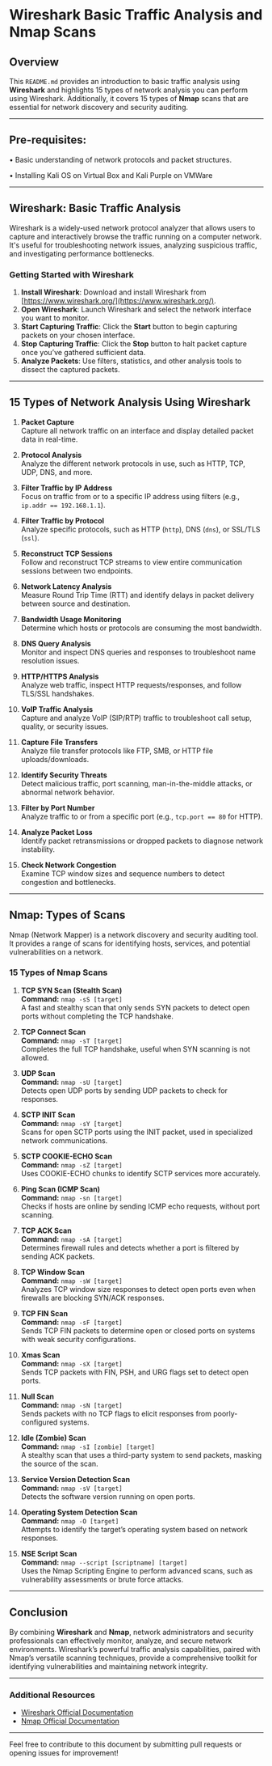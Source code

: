 # Wireshark Basic Traffic Analysis and Nmap Scans

## Overview

This `README.md` provides an introduction to basic traffic analysis using **Wireshark** and highlights 15 types of network analysis you can perform using Wireshark. Additionally, it covers 15 types of **Nmap** scans that are essential for network discovery and security auditing.

---
## Pre-requisites:

• Basic understanding of network protocols and packet structures.

• Installing Kali OS on Virtual Box and Kali Purple on VMWare

---
## Wireshark: Basic Traffic Analysis

Wireshark is a widely-used network protocol analyzer that allows users to capture and interactively browse the traffic running on a computer network. It's useful for troubleshooting network issues, analyzing suspicious traffic, and investigating performance bottlenecks.

### Getting Started with Wireshark

1. **Install Wireshark**: Download and install Wireshark from [https://www.wireshark.org/](https://www.wireshark.org/).
2. **Open Wireshark**: Launch Wireshark and select the network interface you want to monitor.
3. **Start Capturing Traffic**: Click the **Start** button to begin capturing packets on your chosen interface.
4. **Stop Capturing Traffic**: Click the **Stop** button to halt packet capture once you’ve gathered sufficient data.
5. **Analyze Packets**: Use filters, statistics, and other analysis tools to dissect the captured packets.

---

## 15 Types of Network Analysis Using Wireshark

1. **Packet Capture**  
   Capture all network traffic on an interface and display detailed packet data in real-time.

2. **Protocol Analysis**  
   Analyze the different network protocols in use, such as HTTP, TCP, UDP, DNS, and more.

3. **Filter Traffic by IP Address**  
   Focus on traffic from or to a specific IP address using filters (e.g., `ip.addr == 192.168.1.1`).

4. **Filter Traffic by Protocol**  
   Analyze specific protocols, such as HTTP (`http`), DNS (`dns`), or SSL/TLS (`ssl`).

5. **Reconstruct TCP Sessions**  
   Follow and reconstruct TCP streams to view entire communication sessions between two endpoints.

6. **Network Latency Analysis**  
   Measure Round Trip Time (RTT) and identify delays in packet delivery between source and destination.

7. **Bandwidth Usage Monitoring**  
   Determine which hosts or protocols are consuming the most bandwidth.

8. **DNS Query Analysis**  
   Monitor and inspect DNS queries and responses to troubleshoot name resolution issues.

9. **HTTP/HTTPS Analysis**  
   Analyze web traffic, inspect HTTP requests/responses, and follow TLS/SSL handshakes.

10. **VoIP Traffic Analysis**  
    Capture and analyze VoIP (SIP/RTP) traffic to troubleshoot call setup, quality, or security issues.

11. **Capture File Transfers**  
    Analyze file transfer protocols like FTP, SMB, or HTTP file uploads/downloads.

12. **Identify Security Threats**  
    Detect malicious traffic, port scanning, man-in-the-middle attacks, or abnormal network behavior.

13. **Filter by Port Number**  
    Analyze traffic to or from a specific port (e.g., `tcp.port == 80` for HTTP).

14. **Analyze Packet Loss**  
    Identify packet retransmissions or dropped packets to diagnose network instability.

15. **Check Network Congestion**  
    Examine TCP window sizes and sequence numbers to detect congestion and bottlenecks.

---

## Nmap: Types of Scans

Nmap (Network Mapper) is a network discovery and security auditing tool. It provides a range of scans for identifying hosts, services, and potential vulnerabilities on a network.

### 15 Types of Nmap Scans

1. **TCP SYN Scan (Stealth Scan)**  
   **Command:** `nmap -sS [target]`  
   A fast and stealthy scan that only sends SYN packets to detect open ports without completing the TCP handshake.

2. **TCP Connect Scan**  
   **Command:** `nmap -sT [target]`  
   Completes the full TCP handshake, useful when SYN scanning is not allowed.

3. **UDP Scan**  
   **Command:** `nmap -sU [target]`  
   Detects open UDP ports by sending UDP packets to check for responses.

4. **SCTP INIT Scan**  
   **Command:** `nmap -sY [target]`  
   Scans for open SCTP ports using the INIT packet, used in specialized network communications.

5. **SCTP COOKIE-ECHO Scan**  
   **Command:** `nmap -sZ [target]`  
   Uses COOKIE-ECHO chunks to identify SCTP services more accurately.

6. **Ping Scan (ICMP Scan)**  
   **Command:** `nmap -sn [target]`  
   Checks if hosts are online by sending ICMP echo requests, without port scanning.

7. **TCP ACK Scan**  
   **Command:** `nmap -sA [target]`  
   Determines firewall rules and detects whether a port is filtered by sending ACK packets.

8. **TCP Window Scan**  
   **Command:** `nmap -sW [target]`  
   Analyzes TCP window size responses to detect open ports even when firewalls are blocking SYN/ACK responses.

9. **TCP FIN Scan**  
   **Command:** `nmap -sF [target]`  
   Sends TCP FIN packets to determine open or closed ports on systems with weak security configurations.

10. **Xmas Scan**  
    **Command:** `nmap -sX [target]`  
    Sends TCP packets with FIN, PSH, and URG flags set to detect open ports.

11. **Null Scan**  
    **Command:** `nmap -sN [target]`  
    Sends packets with no TCP flags to elicit responses from poorly-configured systems.

12. **Idle (Zombie) Scan**  
    **Command:** `nmap -sI [zombie] [target]`  
    A stealthy scan that uses a third-party system to send packets, masking the source of the scan.

13. **Service Version Detection Scan**  
    **Command:** `nmap -sV [target]`  
    Detects the software version running on open ports.

14. **Operating System Detection Scan**  
    **Command:** `nmap -O [target]`  
    Attempts to identify the target’s operating system based on network responses.

15. **NSE Script Scan**  
    **Command:** `nmap --script [scriptname] [target]`  
    Uses the Nmap Scripting Engine to perform advanced scans, such as vulnerability assessments or brute force attacks.

---

## Conclusion

By combining **Wireshark** and **Nmap**, network administrators and security professionals can effectively monitor, analyze, and secure network environments. Wireshark’s powerful traffic analysis capabilities, paired with Nmap’s versatile scanning techniques, provide a comprehensive toolkit for identifying vulnerabilities and maintaining network integrity.

---

### Additional Resources

- [Wireshark Official Documentation](https://www.wireshark.org/docs/)
- [Nmap Official Documentation](https://nmap.org/book/man.html)

---

Feel free to contribute to this document by submitting pull requests or opening issues for improvement!
